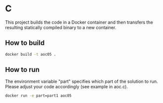 # C

This project builds the code in a Docker container and then transfers the resulting statically compiled binary to a new container. 

## How to build
```bash
docker build -t aoc05 . 
```

## How to run
The environment variable "part" specifies which part of the solution to run. Please adjust your code accordingly (see example in aoc.c).
```bash
docker run -e part=part1 aoc05
```